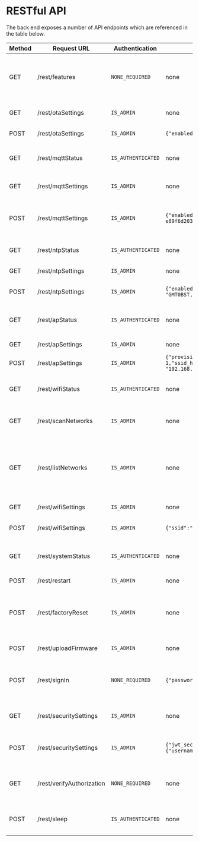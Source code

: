 # RESTful API

The back end exposes a number of API endpoints which are referenced in the table below.

| Method | Request URL               | Authentication     | POST JSON Body                                                                                                                                                                                                                     | Info                                                                           |
| ------ | ------------------------- | ------------------ | ---------------------------------------------------------------------------------------------------------------------------------------------------------------------------------------------------------------------------------- | ------------------------------------------------------------------------------ |
| GET    | /rest/features            | `NONE_REQUIRED`    | none                                                                                                                                                                                                                               | Tells the client which features of the UI should be use                        |
| GET    | /rest/otaSettings         | `IS_ADMIN`         | none                                                                                                                                                                                                                               | Retriev current OTA settings                                                   |
| POST   | /rest/otaSettings         | `IS_ADMIN`         | `{"enabled": true,"port": 8266,"password": "esp-sveltekit"}`                                                                                                                                                                       | Update OTA settings                                                            |
| GET    | /rest/mqttStatus          | `IS_AUTHENTICATED` | none                                                                                                                                                                                                                               | Current MQTT connection status                                                 |
| GET    | /rest/mqttSettings        | `IS_ADMIN`         | none                                                                                                                                                                                                                               | Currently used MQTT settings                                                   |
| POST   | /rest/mqttSettings        | `IS_ADMIN`         | `{"enabled":false,"host":"test.mosquitto.org","port":1883,"username":"","password":"","client_id":"esp32-e89f6d20372c","keep_alive":60,"clean_session":true,"max_topic_length":128}`                                               | Update MQTT settings with new parameters                                       |
| GET    | /rest/ntpStatus           | `IS_AUTHENTICATED` | none                                                                                                                                                                                                                               | Current NTP connection status                                                  |
| GET    | /rest/ntpSettings         | `IS_ADMIN`         | none                                                                                                                                                                                                                               | Current NTP settings                                                           |
| POST   | /rest/ntpSettings         | `IS_ADMIN`         | `{"enabled": true,"server": "time.google.com","tz_label": "Europe/London","tz_format": "GMT0BST,M3.5.0/1,M10.5.0"}`                                                                                                                | Update the NTP settings                                                        |
| GET    | /rest/apStatus            | `IS_AUTHENTICATED` | none                                                                                                                                                                                                                               | Current AP status and client information                                       |
| GET    | /rest/apSettings          | `IS_ADMIN`         | none                                                                                                                                                                                                                               | Current AP settings                                                            |
| POST   | /rest/apSettings          | `IS_ADMIN`         | `{"provision_mode": 1,"ssid": "ESP32-SvelteKit-e89f6d20372c","password": "esp-sveltekit","channel": 1,"ssid_hidden": false,"max_clients": 4,"local_ip": "192.168.4.1","gateway_ip": "192.168.4.1","subnet_mask": "255.255.255.0"}` | Update AP settings                                                             |
| GET    | /rest/wifiStatus          | `IS_AUTHENTICATED` | none                                                                                                                                                                                                                               | Current status of the wifi client connection                                   |
| GET    | /rest/scanNetworks        | `IS_ADMIN`         | none                                                                                                                                                                                                                               | Async Scan for Networks in Range                                               |
| GET    | /rest/listNetworks        | `IS_ADMIN`         | none                                                                                                                                                                                                                               | List networks in range after succesfull scanning. Otherwise triggers scanning. |
| GET    | /rest/wifiSettings        | `IS_ADMIN`         | none                                                                                                                                                                                                                               | Current WiFi settings                                                          |
| POST   | /rest/wifiSettings        | `IS_ADMIN`         | `{"ssid":"YourSSID","password":"YourPassword","hostname":"esp32-sveltekit","static_ip_config":false}`                                                                                                                              | Udate WiFi settings and credentials                                            |
| GET    | /rest/systemStatus        | `IS_AUTHENTICATED` | none                                                                                                                                                                                                                               | Get system informations about the ESP.                                         |
| POST   | /rest/restart             | `IS_ADMIN`         | none                                                                                                                                                                                                                               | Restart the ESP32                                                              |
| POST   | /rest/factoryReset        | `IS_ADMIN`         | none                                                                                                                                                                                                                               | Reset the ESP32 and all settings to their default values                       |
| POST   | /rest/uploadFirmware      | `IS_ADMIN`         | none                                                                                                                                                                                                                               | File upload of firmware.bin                                                    |
| POST   | /rest/signIn              | `NONE_REQUIRED`    | `{"password": "admin","username": "admin"}  `                                                                                                                                                                                      | Signs a user in and returns access token                                       |
| GET    | /rest/securitySettings    | `IS_ADMIN`         | none                                                                                                                                                                                                                               | retrieves all user information and roles                                       |
| POST   | /rest/securitySettings    | `IS_ADMIN`         | `{"jwt_secret": "734cb5bb-5597b722", "users": [{"username": "admin", "password": "admin", "admin": true}, {"username": "guest", "password": "guest", "admin": false, }]`                                                           | retrieves all user information and roles                                       |
| GET    | /rest/verifyAuthorization | `NONE_REQUIRED`    | none                                                                                                                                                                                                                               | Verifies the content of the auth bearer token                                  |
| POST   | /rest/sleep               | `IS_AUTHENTICATED` | none                                                                                                                                                                                                                               | Puts the device in deep sleep mode                                             |
